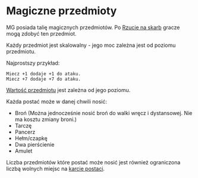 # Magiczne przedmioty

MG posiada talię magicznych przedmiotów. Po [Rzucie na skarb](docs/rzut-na-skarb.md) gracze mogą zdobyć ten przedmiot.

Każdy przedmiot jest skalowalny - jego moc zależna jest od poziomu przedmiotu.

Najprostszy przykład:
``````
Miecz +1 dodaje +1 do ataku.
Miecz +7 dodaje +7 do ataku.
``````

[Wartość przedmiotu](docs/wartosc-przedmiotu.md) jest zależna od jego poziomu.

Każda postać może w danej chwili nosić:
* Broń (Można jednocześnie nosić broń do walki wręcz i dystansowej. Nie ma kosztu zmiany broni.)
* Tarczę
* Pancerz
* Hełm/czapkę
* Dwa pierścienie
* Amulet

Liczba przedmiotów które postać może nosić jest również ograniczona liczbą wolnych miejsc na [karcie postaci](docs/karta-postaci.md).
